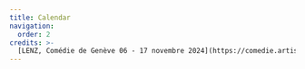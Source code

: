 ```yaml
---
title: Calendar
navigation:
  order: 2
credits: >-
  [LENZ, Comédie de Genève 06 - 17 novembre 2024](https://comedie.artishoc.fr/fr/lenz)
---
```

